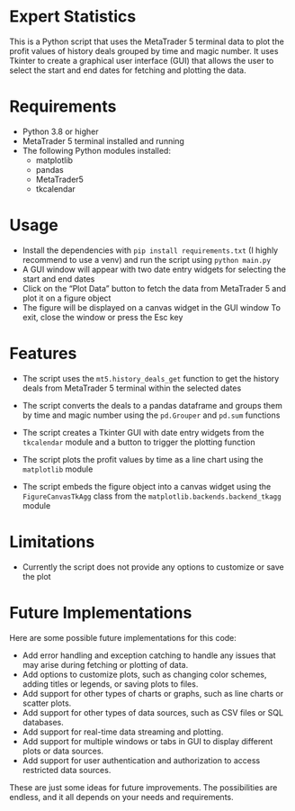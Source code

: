 
# Expert Statistics

This is a Python script that uses the MetaTrader 5 terminal data to plot the profit values of history deals grouped by time and magic number. It uses Tkinter to create a graphical user interface (GUI) that allows the user to select the start and end dates for fetching and plotting the data.

# Requirements

* Python 3.8 or higher
* MetaTrader 5 terminal installed and running
* The following Python modules installed:
    * matplotlib
    * pandas
    * MetaTrader5
    * tkcalendar

# Usage

* Install the dependencies with `pip install requirements.txt` (I highly recommend to use a venv)  and run the script using `python main.py`
* A GUI window will appear with two date entry widgets for selecting the start and end dates
* Click on the “Plot Data” button to fetch the data from MetaTrader 5 and plot it on a figure object
* The figure will be displayed on a canvas widget in the GUI window
To exit, close the window or press the Esc key

# Features

* The script uses the `mt5.history_deals_get` function to get the history deals from MetaTrader 5 terminal within the selected dates
* The script converts the deals to a pandas dataframe and groups them by time and magic number using the `pd.Grouper` and `pd.sum` functions
* The script creates a Tkinter GUI with date entry widgets from the `tkcalendar` module and a button to trigger the plotting function

* The script plots the profit values by time as a line chart using the `matplotlib` module

* The script embeds the figure object into a canvas widget using the `FigureCanvasTkAgg` class from the `matplotlib.backends.backend_tkagg` module

# Limitations

* Currently the script does not provide any options to customize or save the plot

# Future Implementations

Here are some possible future implementations for this code:

* Add error handling and exception catching to handle any issues that may arise during fetching or plotting of data.
* Add options to customize plots, such as changing color schemes, adding titles or legends, or saving plots to files.
* Add support for other types of charts or graphs, such as line charts or scatter plots.
* Add support for other types of data sources, such as CSV files or SQL databases.
* Add support for real-time data streaming and plotting.
* Add support for multiple windows or tabs in GUI to display different plots or data sources.
* Add support for user authentication and authorization to access restricted data sources.

These are just some ideas for future improvements. The possibilities are endless, and it all depends on your needs and requirements.
